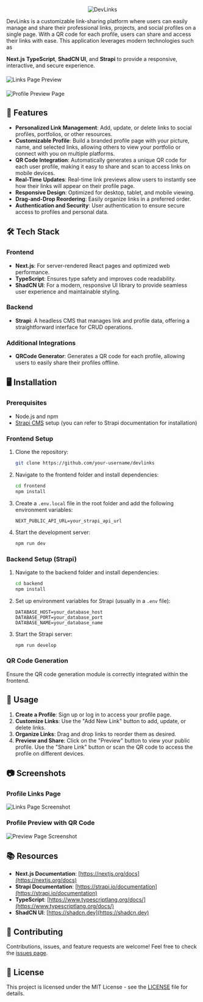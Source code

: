 <div style="text-align: center">

![DevLinks](./public/images/logo-devlinks-large.svg)

</div>
DevLinks is a customizable link-sharing platform where users can easily manage and share their professional links, projects, and social profiles on a single page. With a QR code for each profile, users can share and access their links with ease. This application leverages modern technologies such as

**Next.js** **TypeScript**, **ShadCN UI**, and **Strapi** to provide a responsive, interactive, and secure experience.
<div style="margin-top: 20px;">

![Links Page Preview](./public/screenshots/Links%20Page.png)
</div>
<div style="margin-top: 20px;">

![Profile Preview Page](./public/screenshots/Preview%20Page.png)
</div>

## 🚀 Features

- **Personalized Link Management**: Add, update, or delete links to social profiles, portfolios, or other resources.
- **Customizable Profile**: Build a branded profile page with your picture, name, and selected links, allowing others to view your portfolio or connect with you on multiple platforms.
- **QR Code Integration**: Automatically generates a unique QR code for each user profile, making it easy to share and scan to access links on mobile devices.
- **Real-Time Updates**: Real-time link previews allow users to instantly see how their links will appear on their profile page.
- **Responsive Design**: Optimized for desktop, tablet, and mobile viewing.
- **Drag-and-Drop Reordering**: Easily organize links in a preferred order.
- **Authentication and Security**: User authentication to ensure secure access to profiles and personal data.

## 🛠️ Tech Stack

### Frontend
- **Next.js**: For server-rendered React pages and optimized web performance.
- **TypeScript**: Ensures type safety and improves code readability.
- **ShadCN UI**: For a modern, responsive UI library to provide seamless user experience and maintainable styling.

### Backend
- **Strapi**: A headless CMS that manages link and profile data, offering a straightforward interface for CRUD operations.

### Additional Integrations
- **QRCode Generator**: Generates a QR code for each profile, allowing users to easily share their profiles offline.

## 🖥️ Installation

### Prerequisites
- Node.js and npm
- [Strapi CMS](https://strapi.io/) setup (you can refer to Strapi documentation for installation)

### Frontend Setup
1. Clone the repository:
   ```bash
   git clone https://github.com/your-username/devlinks
   ```
2. Navigate to the frontend folder and install dependencies:
   ```bash
   cd frontend
   npm install
   ```
3. Create a `.env.local` file in the root folder and add the following environment variables:
   ```plaintext
   NEXT_PUBLIC_API_URL=your_strapi_api_url
   ```
4. Start the development server:
   ```bash
   npm run dev
   ```

### Backend Setup (Strapi)
1. Navigate to the backend folder and install dependencies:
   ```bash
   cd backend
   npm install
   ```
2. Set up environment variables for Strapi (usually in a `.env` file):
   ```plaintext
   DATABASE_HOST=your_database_host
   DATABASE_PORT=your_database_port
   DATABASE_NAME=your_database_name
   ```
3. Start the Strapi server:
   ```bash
   npm run develop
   ```

### QR Code Generation
Ensure the QR code generation module is correctly integrated within the frontend.

## 📄 Usage

1. **Create a Profile**: Sign up or log in to access your profile page.
2. **Customize Links**: Use the "Add New Link" button to add, update, or delete links.
3. **Organize Links**: Drag and drop links to reorder them as desired.
4. **Preview and Share**: Click on the "Preview" button to view your public profile. Use the "Share Link" button or scan the QR code to access the profile on different devices.

## 📷 Screenshots

### Profile Links Page
![Links Page Screenshot](/public/screenshots/preview.png)

### Profile Preview with QR Code
![Preview Page Screenshot](/public/screenshots/qrCode.png)

## 📚 Resources

- **Next.js Documentation**: [https://nextjs.org/docs](https://nextjs.org/docs)
- **Strapi Documentation**: [https://strapi.io/documentation](https://strapi.io/documentation)
- **TypeScript**: [https://www.typescriptlang.org/docs/](https://www.typescriptlang.org/docs/)
- **ShadCN UI**: [https://shadcn.dev](https://shadcn.dev)

## 🤝 Contributing

Contributions, issues, and feature requests are welcome! Feel free to check the [issues page](https://github.com/your-username/devlinks/issues).

## 📝 License

This project is licensed under the MIT License - see the [LICENSE](LICENSE) file for details.

